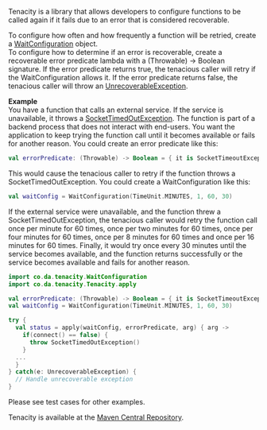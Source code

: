 Tenacity is a library that allows developers to configure functions to be called again if it fails due to an error that
is considered recoverable.  
  
To configure how often and how frequently a function will be retried, create a
[WaitConfiguration](src/main/kotlin/co/da/tenacity/WaitConfiguration.kt) object.  
To configure how to determine if an error is recoverable, create a recoverable error predicate lambda with a
(Throwable) -> Boolean signature. If the error predicate returns true, the tenacious caller will retry if the
WaitConfiguration allows it. If the error predicate returns false, the tenacious caller will throw an
[UnrecoverableException](src/main/kotlin/co/da/tenacity/Tenacity.kt).  
  
**Example**  
You have a function that calls an external service. If the service is unavailable, it throws a
[SocketTimedOutException](https://docs.oracle.com/javase/8/docs/api/java/net/SocketTimeoutException.html). The function
is part of a backend process that does not interact with end-users. You want the application to keep trying the function
call until it becomes available or fails for another reason. 
You could create an error predicate like this:
```kotlin
val errorPredicate: (Throwable) -> Boolean = { it is SocketTimeoutException }
```
This would cause the tenacious caller to retry if the function throws a SocketTimedOutException. 
You could create a WaitConfiguration like this:  
```kotlin
val waitConfig = WaitConfiguration(TimeUnit.MINUTES, 1, 60, 30)
```
If the external service were unavailable, and the function threw a SocketTimedOutException, the tenacious caller would
retry the function call once per minute for 60 times, once per two minutes for 60 times, once per four minutes
for 60 times, once per 8 minutes for 60 times and once per 16 minutes for 60 times. Finally, it would try once every 30
minutes until the service becomes available, and the function returns successfully or the service becomes available and
fails for another reason.
```kotlin
import co.da.tenacity.WaitConfiguration
import co.da.tenacity.Tenacity.apply

val errorPredicate: (Throwable) -> Boolean = { it is SocketTimeoutException }
val waitConfig = WaitConfiguration(TimeUnit.MINUTES, 1, 60, 30)

try {
  val status = apply(waitConfig, errorPredicate, arg) { arg ->
    if(connect() == false) {
      throw SocketTimedOutException()
    }
  ...
  }
} catch(e: UnrecoverableException) {
  // Handle unrecoverable exception
}
```
Please see test cases for other examples.

Tenacity is available at the [Maven Central Repository](https://search.maven.org/artifact/co.davidarmstrong/tenacity).
   

  
